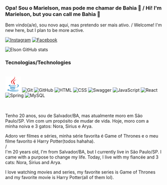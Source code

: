 

### Opa! Sou o Marielson, mas pode me chamar de Bahia 🖖 / Hi! I'm Marielson, but you can call me Bahia 🖖

Bem vindo(a/e), sou novo aqui, mas pretendo ser mais ativo. / Welcome! I'm new here, but I plan to be more active.


[![Instagram](https://img.shields.io/badge/Instagram-E4405F?style=for-the-badge&logo=instagram&logoColor=white)](https://www.instagram.com/elson.silv4/)
[![Facebook](https://img.shields.io/badge/Facebook-1877F2?style=for-the-badge&logo=facebook&logoColor=white)](https://www.facebook.com/elson.silva.5030/)



![Elson GitHub stats](https://github-readme-stats.vercel.app/api?username=ElsonSilv4&show_icons=true&theme=dracula)



### Tecnologias/Technologies

<div style="display: inline_black"><br/>

<img width="50" src="https://raw.githubusercontent.com/devicons/devicon/master/icons/java/java-original.svg" alt="Java" title="Java"/>
<img width="50" src="https://user-images.githubusercontent.com/25181517/192108372-f71d70ac-7ae6-4c0d-8395-51d8870c2ef0.png" alt="Git" title="Git"/>
<img width="50" src="https://user-images.githubusercontent.com/25181517/192108374-8da61ba1-99ec-41d7-80b8-fb2f7c0a4948.png" alt="GitHub" title="GitHub"/>
<img width="50" src="https://user-images.githubusercontent.com/25181517/192158954-f88b5814-d510-4564-b285-dff7d6400dad.png" alt="HTML" title="HTML"/>
<img width="50" src="https://user-images.githubusercontent.com/25181517/183898674-75a4a1b1-f960-4ea9-abcb-637170a00a75.png" alt="CSS" title="CSS"/>
<img width="50" src="https://user-images.githubusercontent.com/25181517/186711335-a3729606-5a78-4496-9a36-06efcc74f800.png" alt="Swagger" title="Swagger"/>
<img width="50" src="https://user-images.githubusercontent.com/25181517/117447155-6a868a00-af3d-11eb-9cfe-245df15c9f3f.png" alt="JavaScript" title="JavaScript"/>
<img width="50" src="https://user-images.githubusercontent.com/25181517/183897015-94a058a6-b86e-4e42-a37f-bf92061753e5.png" alt="React" title="React"/>
<img width="50" src="https://user-images.githubusercontent.com/25181517/117201470-f6d56780-adec-11eb-8f7c-e70e376cfd07.png" alt="Spring" title="Spring"/>
<img width="50" src="https://user-images.githubusercontent.com/25181517/183896128-ec99105a-ec1a-4d85-b08b-1aa1620b2046.png" alt="MySQL" title="MySQL"/>

</div><br/>

<br/>

Tenho 20 anos, sou de Salvador/BA, mas atualmente moro em São Paulo/SP.
Vim com um propósito de mudar de vida. Hoje, moro com a minha noiva e 3 gatos: Nora, Sirius e Arya.

Adoro ver filmes e séries, minha série favorita é Game of Thrones e o meu filme favorito é Harry Potter(todos hahaha). <br/> 
/
<br/>I'm 20 years old, I'm from Salvador/BA, but I currently live in São Paulo/SP. I came with a purpose to change my life. Today, I live with my fiancée and 3 cats: Nora, Sirius and Arya.

I love watching movies and series, my favorite series is Game of Thrones and my favorite movie is Harry Potter(all of them lol).

<br/>

